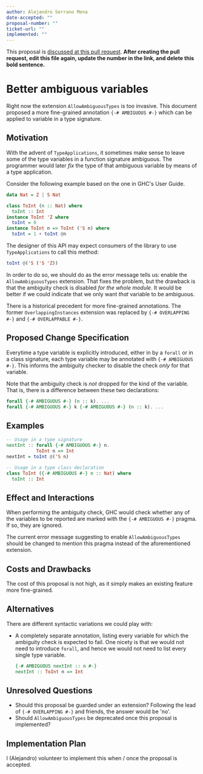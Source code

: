 ```yaml
---
author: Alejandro Serrano Mena
date-accepted: ""
proposal-number: ""
ticket-url: ""
implemented: ""
---
```


This proposal is [discussed at this pull request](https://github.com/ghc-proposals/ghc-proposals/pull/0>).
**After creating the pull request, edit this file again, update the number in
the link, and delete this bold sentence.**

# Better ambiguous variables

Right now the extension `AllowAmbiguousTypes` is too invasive. This document proposed a more fine-grained annotation `{-# AMBIGUOUS #-}` which can be applied to variable in a type signature.

## Motivation

With the advent of `TypeApplications`, it sometimes make sense to leave some of the type variables in a function signature ambiguous. The programmer would later *fix* the type of that ambiguous variable by means of a type application.

Consider the following example based on the one in GHC's User Guide.

```haskell
data Nat = Z | S Nat

class ToInt (n :: Nat) where
  toInt :: Int
instance ToInt 'Z where
  toInt = 0
instance ToInt n => ToInt ('S n) where
  toInt = 1 + toInt @n
```

The designer of this API may expect consumers of the library to use `TypeApplications` to call this method:

```haskell
toInt @('S ('S 'Z))
```

In order to do so, we should do as the error message tells us: enable the `AllowAmbiguousTypes` extension. That fixes the problem, but the drawback is that the ambiguity check is disabled *for the whole module*. It would be better if we could indicate that we only want *that* variable to be ambiguous.

There is a historical precedent for more fine-grained annotations. The former `OverlappingInstances` extension was replaced by `{-# OVERLAPPING #-}` and `{-# OVERLAPPABLE #-}`.

## Proposed Change Specification

Everytime a type variable is explicitly introduced, either in by a `forall` or in a class signature, each type variable may be annotated with `{-# AMBIGUOUS #-}`. This informs the ambiguity checker to disable the check *only* for that variable.

Note that the ambiguity check is *not* dropped for the kind of the variable. That is, there is a difference between these two declarations:

```haskell
forall {-# AMBIGUOUS #-} (n :: k). ...
forall {-# AMBIGUOUS #-} k {-# AMBIGUOUS #-} (n :: k). ...
```

## Examples

```haskell
-- Usage in a type signature
nextInt :: forall {-# AMBIGUOUS #-} n.
           ToInt n => Int
nextInt = toInt @('S n)

-- Usage in a type class declaration
class ToInt ({-# AMBIGUOUS #-} n :: Nat) where
  toInt :: Int
```

## Effect and Interactions

When performing the ambiguity check, GHC would check whether any of the variables to be reported are marked with the `{-# AMBIGUOUS #-}` pragma. If so, they are ignored.

The current error message suggesting to enable `AllowAmbiguousTypes` should be changed to mention this pragma instead of the aforementioned extension.

## Costs and Drawbacks

The cost of this proposal is not high, as it simply makes an existing feature more fine-grained.

## Alternatives

There are different syntactic variations we could play with:

- A completely separate annotation, listing every variable for which the ambiguity check is expected to fail. One nicety is that we would not need to introduce `forall`, and hence we would not need to list every single type variable.

    ```haskell
    {-# AMBIGUOUS nextInt :: n #-}
    nextInt :: ToInt n => Int
    ```

## Unresolved Questions

- Should this proposal be guarded under an extension? Following the lead of `{-# OVERLAPPING #-}` and friends, the answer would be 'no'.
- Should `AllowAmbiguousTypes` be deprecated once this proposal is implemented?

## Implementation Plan

I (Alejandro) volunteer to implement this when / once the proposal is accepted.

